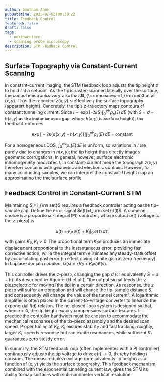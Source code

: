 ```yaml
---
author: Gautham Anne
pubDatetime: 2025-07-03T00:39:22
title: Feedback Control
featured: false
draft: false
tags:
  - northwestern
  - scanning probe microscopy
description: STM Feedback Control
---
```


## Surface Topography via Constant-Current Scanning

In constant-current imaging, the STM feedback loop adjusts the tip height $z$ to hold $I$ at a setpoint. As the tip is raster-scanned laterally over the surface, the control electronics vary $z$ so that $I_{\rm measured}=I_{\rm set}$ at all $(x,y)$. Thus the recorded $z(x,y)$ is effectively the surface topography (apparent height). Concretely, the tip’s $z$-trajectory maps contours of constant tunneling current. Since $I\propto\exp(-2\kappa S)\int_0^{eV}\rho_s(E)\,dE$ (with $S=d-h(x,y)$ as the instantaneous gap, where $h(x,y)$ is surface height), the feedback enforces

$$
\exp\bigl[-2\kappa (d(x,y)-h(x,y))\bigr]\int_0^{eV}\rho_s(E)\,dE \;=\; \text{constant}
$$

For a homogeneous DOS, $\int_0^{eV}\rho_s(E)dE$ is uniform, so variations in $I$ are purely due to changes in $h(x,y)$; the tip height thus directly images geometric corrugations. In general, however, surface electronic inhomogeneity modulates $I$. In constant-current mode the topograph $z(x,y)$ therefore contains both geometric and electronic contrast. However, for many conducting samples, we can interpret the constant-$I$ height map an approximatino the true surface profile.

## Feedback Control in Constant-Current STM

Maintaining $I=I_{\rm set}$ requires a feedback controller acting on the tip–sample gap. Define the error signal $e(t)=I_{\rm set}-I(t)$. A common choice is a proportional-integral (PI) controller, whose output $u(t)$ (voltage to the $z$-piezo) is

$$
u(t)\;=\;K_P\,e(t)\;+\;K_I\int_0^t e(\tau)\,d\tau,
$$

with gains $K_P,K_I>0$. The proportional term $K_P e$ produces an immediate displacement proportional to the instantaneous error, providing fast corrective action, while the integral term eliminates any steady-state offset by accumulating past error (in effect giving infinite gain at zero frequency). In Laplace-domain notation, $U(s)=(K_P + K_I/s)E(s)$.

This controller drives the $z$-piezo, changing the gap $d$ (or equivalently $S=d-h$). As described by Aguirre {\it et al.}, “the output signal feeds the $z$ piezoelectric for moving [the tip] in a certain direction. As response, the $z$ piezo will suffer an elongation and will change the tip–sample distance $S$, and consequently will change the value of the tunnel current". A logarithmic amplifier is often placed in the current-to-voltage converter to linearize the exponential $I(d)$ relation. The net closed-loop system is designed so that, when $e=0$, the tip height exactly compensates surface features. In practice the controller bandwidth must be chosen to accommodate the mechanical resonances of the tip–piezo assembly and the desired scan speed. Proper tuning of $K_P,K_I$ ensures stability and fast tracking: roughly, larger $K_P$ speeds response but can excite resonances, while sufficient $K_I$ guarantees zero steady error.

In summary, the STM feedback loop (often implemented with a PI controller) continuously adjusts the tip voltage to drive $e(t)\to0$, thereby holding $I$ constant. The measured piezo voltage (or equivalently tip height) as a function of $(x,y)$ yields the surface topography. This feedback mechanism, combined with the exponential tunneling current law, gives the STM its ability to map surfaces with sub-nanometer vertical resolution.
